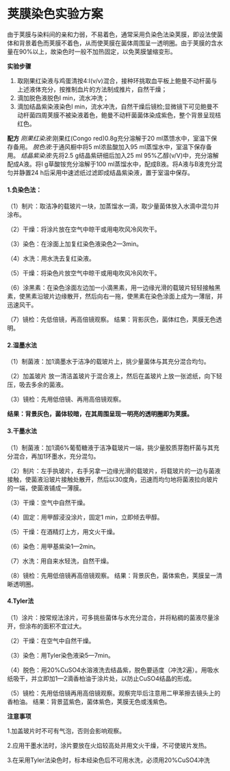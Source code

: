 # 荚膜染色实验方案

由于荚膜与染料间的亲和力弱，不易着色，通常采用负染色法染荚膜，即设法使菌体和背景着色而荚膜不着色，从而使荚膜在菌体周围呈一透明圈。由于荚膜的含水量在90%以上，故染色时一般不加热固定，以免荚膜皱缩变形。

**实验步骤**

1. 取刚果红染液与鸡蛋清按4:l(v/v)混合，接种环挑取血平板上鲍曼不动杆菌与上述液体充分，按推制血片的方法制成推片，自然干燥；
2. 滴加脱色液脱色I min，流水冲洗； 
3. 滴加结晶紫染液染色I min，流水冲洗，自然干燥后镜检;显微镜下可见鲍曼不动杆菌四周荚膜不被染液着色，鲍曼不动杆菌菌体染成紫色，整个背景呈现桔红色。

**配方**
*刚果红染液*:刚果红(Congo red)0.8g充分溶解于20 ml蒸馈水中，室温下保存备用。
*脱色液*:于通风橱中将5 ml浓盐酸加入95 ml蒸馏水中，室温下保存备用。
*结晶紫染液*:先将2.5 g结晶紫研细后加入25 ml 95%乙醇(v/V)中，充分溶解配成A液。将I g草酸铵充分溶解于100 ml蒸馏水中，配成B液。将A液与B液充分混匀并静置24 h后采用中速滤纸过滤即成结晶紫染液，置于室温中保存。

#### **1.负染色法：** 

（1）制片：取洁净的载玻片一块，加蒸馏水一滴，取少量菌体放入水滴中混匀并涂布。 

（2）干燥：将涂片放在空气中晾干或用电吹风冷风吹干。 

（3）染色：在涂面上加复红染色液染色2—3min。 

（4）水洗：用水洗去复红染液。

（5）干燥：将染色片放空气中晾干或用电吹风冷风吹干。 

（6）涂黑素：在染色涂面左边加一小滴黑素，用一边缘光滑的载玻片轻轻接触黑素，使黑素沿玻片边缘散开，然后向右一拖，使黑素在染色涂面上成为一薄层，并迅速风干。 

（7）镜检：先低倍镜，再高倍镜观察。 结果：背影灰色，菌体红色，荚膜无色透明。

#### **2.湿墨水法** 

（1）制菌液：加1滴墨水于洁净的载玻片上，挑少量菌体与其充分混合均匀。 

（2）加盖玻片 放一清洁盖玻片于混合液上，然后在盖玻片上放一张滤纸，向下轻压，吸去多余的菌液。 

（3）镜检：先用低倍镜、再用高倍镜观察。 

**结果：背景灰色，菌体较暗，在其周围呈现一明亮的透明圈即为荚膜。**

#### **3.干墨水法** 

（1）制菌液：加1滴6%葡萄糖液于洁净载玻片一端，挑少量胶质芽胞杆菌与其充分混合，再加1环墨水，充分混匀。 

（2）制片：左手执玻片，右手另拿一边缘光滑的载玻片，将载玻片的一边与菌液接触，使菌液沿玻片接触处散开，然后以30度角，迅速而均匀地将菌液拉向玻片的一端，使菌液铺成一薄膜。 

（3）干燥：空气中自然干燥。 

（4）固定：用甲醇浸没涂片，固定1 min，立即倾去甲醇。 

（5）干燥：在酒精灯上方，用文火干燥。 

（6）染色：用甲基紫染1—2min。 

（7）水洗：用自来水轻洗，自然干燥。 

（8）镜检：先用低倍镜再高倍镜观察。 结果：背景灰色，菌体紫色，荚膜呈一清晰透明圈。

#### **4.Tyler法** 

（1）涂片：按常规法涂片，可多挑些菌体与水充分混合，并将粘稠的菌液尽量涂开，但涂布的面积不宜过大。 

（2）干燥：在空气中自然干燥。

（3）染色：用Tyler染色液染5—7min。 

（4）脱色：用20%CuSO4水溶液洗去结晶紫，脱色要适度（冲洗2遍）。用吸水纸吸干，并立即加1—2滴香柏油于涂片处，以防止CuSO4结晶的形成。 

（5）镜检：先用低倍镜再用高倍镜观察。观察完毕后注意用二甲苯擦去镜头上的香柏油。 结果：背景蓝紫色，菌体紫色，荚膜无色或浅紫色。

**注意事项**

1.加盖玻片时不可有气泡，否则会影响观察。

2.应用干墨水法时，涂片要放在火焰较高处并用文火干燥，不可使玻片发热。 

3.在采用Tyler法染色时，标本经染色后不可用水洗，必须用20%CuSO4冲洗